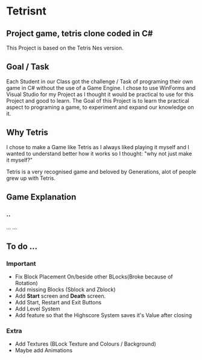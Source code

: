 # Tetrisnt
## Project game, tetris clone coded in C#
This Project is based on the Tetris Nes version.

## Goal / Task

Each Student in our Class got the challenge / Task of programing their own game in C# without the use of a Game Engine.
I chose to use WinForms and Visual Studio for my Project as I thought it would be practical to use for this Project and good to learn. The Goal of this Project is to learn the practical aspect to programing a game, to experiment and expand our knowledge on it.

## Why Tetris

I chose to make a Game like Tetris as I always liked playing it myself and I wanted to understand better how it works so I thought: "why not just make it myself?"

Tetris is a very recognised game and beloved by Generations, alot of people grew up with Tetris.

## Game Explanation
### ..
...
...

## To do ...

### Important
- Fix Block Placement On/beside other BLocks(Broke because of Rotation)
- Add missing Blocks (Sblock and Zblock)
- Add **Start** screen and **Death** screen.
- Add Start, Restart and Exit Buttons
- Add Level System
- Add feature so that the Highscore System saves it's Value after closing

### Extra
- Add Textures (BLock Texture and Colours / Background)
- Maybe add Animations

